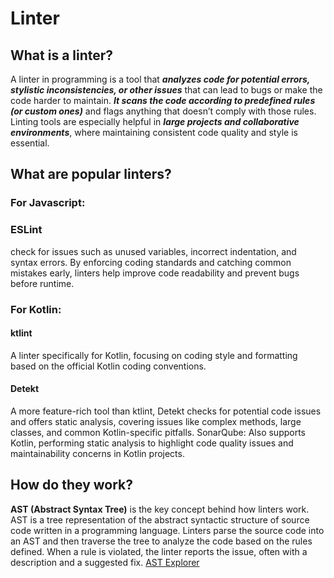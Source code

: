 # Linter

## What is a linter?

A linter in programming is a tool that ***analyzes code for potential errors, 
stylistic inconsistencies, or other issues*** that can lead to bugs or make the code harder to maintain. 
***It scans the code according to predefined rules (or custom ones)*** 
and flags anything that doesn’t comply with those rules. 
Linting tools are especially helpful in ***large projects and collaborative environments***, 
where maintaining consistent code quality and style is essential.

## What are popular linters?

### For Javascript:
### ESLint
check for issues such as unused variables, incorrect indentation, and syntax errors. By enforcing coding standards and catching common mistakes early, linters help improve code readability and prevent bugs before runtime.

### For Kotlin:

#### ktlint
A linter specifically for Kotlin, focusing on coding style and formatting based on the official Kotlin coding conventions.
#### Detekt 
A more feature-rich tool than ktlint, Detekt checks for potential code issues and offers static analysis, covering issues like complex methods, large classes, and common Kotlin-specific pitfalls.
SonarQube: Also supports Kotlin, performing static analysis to highlight code quality issues and maintainability concerns in Kotlin projects.


## How do they work?

**AST (Abstract Syntax Tree)** is the key concept behind how linters work.
AST is a tree representation of the abstract syntactic structure of source code written in a programming language.
Linters parse the source code into an AST and then traverse the tree to analyze the code based on the rules defined.
When a rule is violated, the linter reports the issue, often with a description and a suggested fix.
[AST Explorer](https://astexplorer.net/)